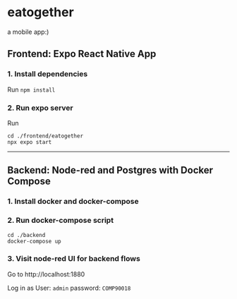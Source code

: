 # eatogether
a mobile app:)

## Frontend: Expo React Native App
### 1. Install dependencies
Run `npm install`

### 2. Run expo server
Run 
```
cd ./frontend/eatogether
npx expo start 
```
---
## Backend: Node-red and Postgres with Docker Compose

### 1. Install docker and docker-compose
### 2. Run docker-compose script
```
cd ./backend
docker-compose up
```

### 3. Visit node-red UI for backend flows
Go to http://localhost:1880

Log in as User: `admin` password: `COMP90018`